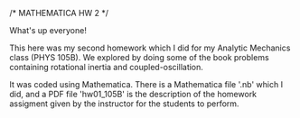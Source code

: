 /* MATHEMATICA HW 2 */

What's up everyone!

This here was my second homework which I did for my Analytic Mechanics class (PHYS 105B). We explored by doing some of the book problems containing rotational inertia and coupled-oscillation.

It was coded using Mathematica. There is a Mathematica file '.nb' which I did, and a PDF file 'hw01_105B' is the description of the homework assigment given by the instructor for the students to perform.

